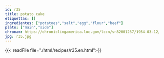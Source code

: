 ```yaml
---
id: r35
title: potato cake
etiquettas: []
ingredientes: ["potatoes","salt","egg","flour","beef"]
plato: ["main","side"]
chronam: https://chroniclingamerica.loc.gov/lccn/sn82001257/1954-03-12/ed-1/seq-4/
jpg: r35.jpg
---
```


{{< readFile file="./html/recipes/r35.en.html">}}